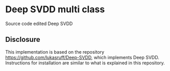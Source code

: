 # Deep SVDD multi class
 Source code edited Deep SVDD

## Disclosure
This implementation is based on the repository https://github.com/lukasruff/Deep-SVDD, which implements Deep SVDD. Instructions for installation are similar to what is explained in this repository. 
